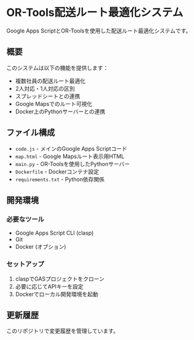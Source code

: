 # OR-Tools配送ルート最適化システム

Google Apps ScriptとOR-Toolsを使用した配送ルート最適化システムです。

## 概要

このシステムは以下の機能を提供します：

- 複数社員の配送ルート最適化
- 2人対応・1人対応の区別
- スプレッドシートとの連携
- Google Mapsでのルート可視化
- Docker上のPythonサーバーとの連携

## ファイル構成

- `code.js` - メインのGoogle Apps Scriptコード
- `map.html` - Google Mapsルート表示用HTML
- `main.py` - OR-Toolsを使用したPythonサーバー
- `Dockerfile` - Dockerコンテナ設定
- `requirements.txt` - Python依存関係

## 開発環境

### 必要なツール

- Google Apps Script CLI (clasp)
- Git
- Docker (オプション)

### セットアップ

1. claspでGASプロジェクトをクローン
2. 必要に応じてAPIキーを設定
3. Dockerでローカル開発環境を起動

## 更新履歴

このリポジトリで変更履歴を管理しています。
